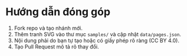 # Hướng dẫn đóng góp

1. Fork repo và tạo nhánh mới.
2. Thêm tranh SVG vào thư mục `samples/` và cập nhật `data/pages.json`.
3. Nội dung phải do bạn tự tạo hoặc có giấy phép rõ ràng (CC BY 4.0).
4. Tạo Pull Request mô tả rõ thay đổi.
